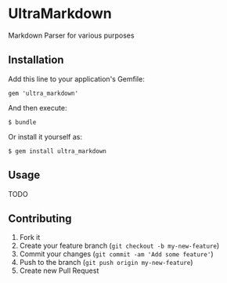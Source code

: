 # UltraMarkdown

Markdown Parser for various purposes

## Installation

Add this line to your application's Gemfile:

    gem 'ultra_markdown'

And then execute:

    $ bundle

Or install it yourself as:

    $ gem install ultra_markdown

## Usage

TODO

## Contributing

1. Fork it
2. Create your feature branch (`git checkout -b my-new-feature`)
3. Commit your changes (`git commit -am 'Add some feature'`)
4. Push to the branch (`git push origin my-new-feature`)
5. Create new Pull Request
